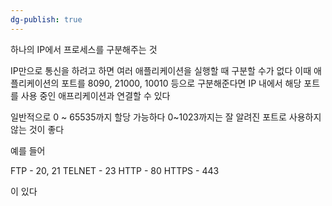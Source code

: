 ```yaml
---
dg-publish: true
---
```

하나의 IP에서 프로세스를 구분해주는 것

IP만으로 통신을 하려고 하면 여러 애플리케이션을 실행할 때 구분할 수가 없다
이때 애플리케이션의 포트를 8090, 21000, 10010 등으로 구분해준다면
IP 내에서 해당 포트를 사용 중인 애프리케이션과 연결할 수 있다

 일반적으로 0 ~ 65535까지 할당 가능하다
 0~1023까지는 잘 알려진 포트로 사용하지 않는 것이 좋다

예를 들어

FTP - 20, 21
TELNET - 23
HTTP - 80
HTTPS - 443

이 있다